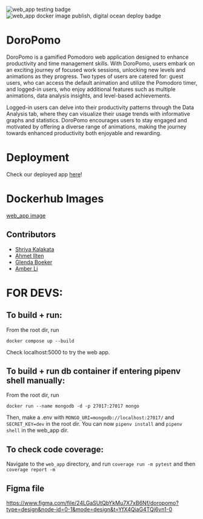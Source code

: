
![web_app testing badge](https://github.com/software-students-spring2024/5-final-project-spring-2024-metty/actions/workflows/web_app.yml/badge.svg)
![web_app docker image publish, digital ocean deploy badge](https://github.com/software-students-spring2024/5-final-project-spring-2024-metty/actions/workflows/dockeranddeploy.yml/badge.svg)

# DoroPomo

DoroPomo is a gamified Pomodoro web application designed to enhance productivity and time management skills. With DoroPomo, users embark on an exciting journey of focused work sessions, unlocking new levels and animations as they progress. Two types of users are catered for: guest users, who can access the default animation and utilize the Pomodoro timer, and logged-in users, who enjoy additional features such as multiple animations, data analysis insights, and level-based achievements.

Logged-in users can delve into their productivity patterns through the Data Analysis tab, where they can visualize their usage trends with informative graphs and statistics. DoroPomo encourages users to stay engaged and motivated by offering a diverse range of animations, making the journey towards enhanced productivity both enjoyable and rewarding.

# Deployment

Check our deployed app [here](http://167.71.252.118:5000)!

# Dockerhub Images

[web_app image](https://hub.docker.com/r/teammetty4eva/web_app)

## Contributors

* [Shriya Kalakata](https://github.com/shriyakalakata)
* [Ahmet Ilten](https://github.com/iltenahmet)
* [Glenda Boeker](https://github.com/gboeker)
* [Amber Li](https://github.com/al6862)


# FOR DEVS:

## To build + run:

From the root dir, run

`docker compose up --build`

Check localhost:5000 to try the web app.

## To build + run db container if entering pipenv shell manually:

From the root dir, run

`docker run --name mongodb -d -p 27017:27017 mongo`

Then, make a .env with `MONGO_URI=mongodb://localhost:27017/` and `SECRET_KEY=dev` in the root dir. You can now `pipenv install` and `pipenv shell` in the web_app dir.

## To check code coverage:

Navigate to the `web_app` directory, and run `coverage run -m pytest` and then `coverage report -m`

## Figma file
https://www.figma.com/file/24LGaSUtQbYkMu7X7xB6Nf/doropomo?type=design&node-id=0-1&mode=design&t=YfX4QiaG4TQj6vn1-0
